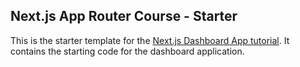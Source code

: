 ## Next.js App Router Course - Starter

This is the starter template for the [Next.js Dashboard App tutorial](https://nextjs.org/learn/dashboard-app). It contains the starting code for the dashboard application.
